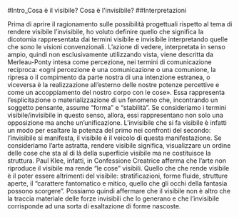#Intro_Cosa è il visibile? Cosa è l'invisibile?
##Interpretazioni

Prima di aprire il ragionamento sulle possibilità progettuali rispetto al tema di rendere visibile l’invisibile, ho voluto definire quello che significa la dicotomia rappresentata dai termini visibile e invisibile interpretando quelle che sono le visioni convenzionali. 
L’azione di vedere, interpretata in senso ampio, quindi non esclusivamente utilizzando vista, viene descritta da Merleau-Ponty intesa come percezione, nei termini di comunicazione reciproca: 
«ogni percezione è una comunicazione o una comunione, la ripresa o il compimento da parte nostra di una intenzione estranea, o viceversa è la realizzazione all’esterno delle nostre potenze percettive e come un accoppiamento del nostro corpo con le cose». 
Essa rappresenta l’esplicitazione o materializzazione di un fenomeno che, incontrando un soggetto pensante, assume “forma” e “stabilità”. Se consideriamo i termini visibile/invisibile in questo senso, allora, essi rappresentano non solo una opposizione ma anche un’unificazione. L’invisibile che si fa visibile è infatti un modo per esaltare la potenza del primo nei confronti del secondo: l’invisibile si manifesta, il visibile è il veicolo di questa manifestazione. 
Se consideriamo l’arte astratta, rendere visibile significa, visualizzare un ordine delle cose che sta al di là della superficie visibile ma ne costituisce la struttura. Paul Klee, infatti, in Confessione Creatrice afferma che l’arte non riproduce il visibile ma rende “le cose” visibili. Quello che che rende visibile è il poter essere altrimenti del visibile: stratificazioni, forme fluide, strutture aperte, il “carattere fantomatico e mitico, quello che gli occhi della fantasia possono scorgere”. 
Possiamo quindi affermare che il visibile non è altro che la traccia materiale delle forze invisibili che lo generano e che l’invisibile corrisponde ad una sorta di esaltazione di forme nascoste.
